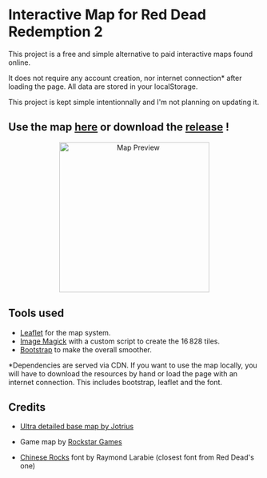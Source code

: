 # Interactive Map for Red Dead Redemption 2

This project is a free and simple alternative to paid interactive maps found online.

It does not require any account creation, nor internet connection* after loading the page. All data are stored in your localStorage.

This project is kept simple intentionnally and I'm not planning on updating it.

## Use the map [here](https://controleur.github.io/rdr2/) or download the [release](https://github.com/controleur/rdr2/archive/refs/tags/V1.0.0.zip) !
<div align="center">
  <a href="https://controleur.github.io/rdr2/" alt="Map Preview">
    <img alt="Map Preview" src="https://i.imgur.com/5LRpBbY.png" height="300px">
  </a>
</div>

## Tools used

- [Leaflet](https://leafletjs.com/) for the map system.
- [Image Magick](https://imagemagick.org/) with a custom script to create the 16 828 tiles.
- [Bootstrap](https://getbootstrap.com/) to make the overall smoother.


*Dependencies are served via CDN. If you want to use the map locally, you will have to download the resources by hand or load the page with an internet connection. This includes bootstrap, leaflet and the font.


## Credits

- [Ultra detailed base map by Jotrius](https://www.nexusmods.com/reddeadredemption2/mods/676)

- Game map by [Rockstar Games](https://www.rockstargames.com/) 

- [Chinese Rocks](https://typodermicfonts.com/) font by Raymond Larabie (closest font from Red Dead's one)
